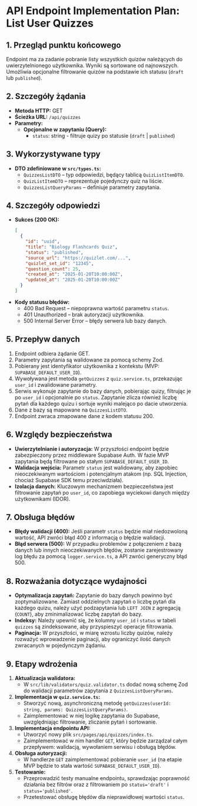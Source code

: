 # API Endpoint Implementation Plan: List User Quizzes

## 1. Przegląd punktu końcowego
Endpoint ma za zadanie pobranie listy wszystkich quizów należących do uwierzytelnionego użytkownika. Wyniki są sortowane od najnowszych. Umożliwia opcjonalne filtrowanie quizów na podstawie ich statusu (`draft` lub `published`).

## 2. Szczegóły żądania
- **Metoda HTTP:** GET
- **Ścieżka URL:** `/api/quizzes`
- **Parametry:**
  - **Opcjonalne w zapytaniu (Query):**
    - `status`: string - filtruje quizy po statusie (`draft` | `published`)

## 3. Wykorzystywane typy
- **DTO zdefiniowane w `src/types.ts`:**
  - `QuizzesListDTO` – typ odpowiedzi, będący tablicą `QuizListItemDTO`.
  - `QuizListItemDTO` – reprezentuje pojedynczy quiz na liście.
  - `QuizzesListQueryParams` – definiuje parametry zapytania.

## 4. Szczegóły odpowiedzi
- **Sukces (200 OK):**
  ```json
  [
    {
      "id": "uuid",
      "title": "Biology Flashcards Quiz",
      "status": "published",
      "source_url": "https://quizlet.com/...",
      "quizlet_set_id": "12345",
      "question_count": 25,
      "created_at": "2025-01-20T10:00:00Z",
      "updated_at": "2025-01-20T10:00:00Z"
    }
  ]
  ```
- **Kody statusu błędów:**
  - 400 Bad Request – niepoprawna wartość parametru `status`.
  - 401 Unauthorized – brak autoryzacji użytkownika.
  - 500 Internal Server Error – błędy serwera lub bazy danych.

## 5. Przepływ danych
1. Endpoint odbiera żądanie GET.
2. Parametry zapytania są walidowane za pomocą schemy Zod.
3. Pobierany jest identyfikator użytkownika z kontekstu (MVP: `SUPABASE_DEFAULT_USER_ID`).
4. Wywoływana jest metoda `getQuizzes` z `quiz.service.ts`, przekazując `user_id` i zwalidowane parametry.
5. Serwis wykonuje zapytanie do bazy danych, pobierając quizy, filtrując je po `user_id` i opcjonalnie po `status`. Zapytanie zlicza również liczbę pytań dla każdego quizu i sortuje wyniki malejąco po dacie utworzenia.
6. Dane z bazy są mapowane na `QuizzesListDTO`.
7. Endpoint zwraca zmapowane dane z kodem statusu 200.

## 6. Względy bezpieczeństwa
- **Uwierzytelnianie i autoryzacja:** W przyszłości endpoint będzie zabezpieczony przez middleware Supabase Auth. W fazie MVP zapytania będą filtrowane po stałym `SUPABASE_DEFAULT_USER_ID`.
- **Walidacja wejścia:** Parametr `status` jest walidowany, aby zapobiec nieoczekiwanym wartościom i potencjalnym atakom (np. SQL Injection, chociaż Supabase SDK temu przeciwdziała).
- **Izolacja danych:** Kluczowym mechanizmem bezpieczeństwa jest filtrowanie zapytań po `user_id`, co zapobiega wyciekowi danych między użytkownikami (IDOR).

## 7. Obsługa błędów
- **Błędy walidacji (400):** Jeśli parametr `status` będzie miał niedozwoloną wartość, API zwróci błąd 400 z informacją o błędzie walidacji.
- **Błąd serwera (500):** W przypadku problemów z połączeniem z bazą danych lub innych nieoczekiwanych błędów, zostanie zarejestrowany log błędu za pomocą `logger.service.ts`, a API zwróci generyczny błąd 500.

## 8. Rozważania dotyczące wydajności
- **Optymalizacja zapytań:** Zapytanie do bazy danych powinno być zoptymalizowane. Zamiast oddzielnych zapytań o liczbę pytań dla każdego quizu, należy użyć podzapytania lub `LEFT JOIN` z agregacją (`COUNT`), aby zminimalizować liczbę zapytań do bazy.
- **Indeksy:** Należy upewnić się, że kolumny `user_id` i `status` w tabeli `quizzes` są zindeksowane, aby przyspieszyć operacje filtrowania.
- **Paginacja:** W przyszłości, w miarę wzrostu liczby quizów, należy rozważyć wprowadzenie paginacji, aby ograniczyć ilość danych zwracanych w pojedynczym żądaniu.

## 9. Etapy wdrożenia
1.  **Aktualizacja walidatora:**
    -   W `src/lib/validators/quiz.validator.ts` dodać nową schemę Zod do walidacji parametrów zapytania z `QuizzesListQueryParams`.
2.  **Implementacja w `quiz.service.ts`:**
    -   Stworzyć nową, asynchroniczną metodę `getQuizzes(userId: string, params: QuizzesListQueryParams)`.
    -   Zaimplementować w niej logikę zapytania do Supabase, uwzględniając filtrowanie, zliczanie pytań i sortowanie.
3.  **Implementacja endpointu API:**
    -   Utworzyć nowy plik `src/pages/api/quizzes/index.ts`.
    -   Zaimplementować w nim handler `GET`, który będzie zarządzał całym przepływem: walidacją, wywołaniem serwisu i obsługą błędów.
4.  **Obsługa autoryzacji:**
    -   W handlerze `GET` zaimplementować pobieranie `user_id` (na etapie MVP będzie to stała wartość `SUPABASE_DEFAULT_USER_ID`).
5.  **Testowanie:**
    -   Przeprowadzić testy manualne endpointu, sprawdzając poprawność działania bez filtrów oraz z filtrowaniem po `status='draft'` i `status='published'`.
    -   Przetestować obsługę błędów dla nieprawidłowej wartości `status`.

